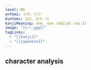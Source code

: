 ```yaml
---
level: N5
onYomi: イチ、イツ
kunYomi: ひと、ひと-つ
kanjiMeaning: one, one radical (no.1)
image: "[[一.jpg]]"
tagLinks:
  - "[[kanji]]"
  - "[[japanese]]"
---
```

## character analysis